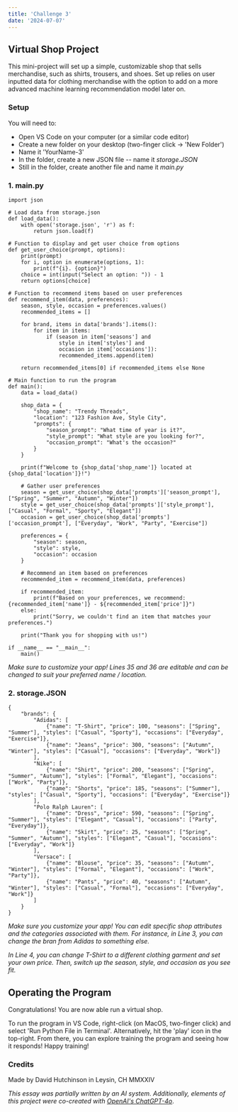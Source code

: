 ```yaml
---
title: 'Challenge 3'
date: '2024-07-07'
---
```


## Virtual Shop Project

This mini-project will set up a simple, customizable shop that sells merchandise, such as shirts, trousers, and shoes. Set up relies on user inputted data for clothing merchandise with the option to add on a more advanced machine learning recommendation model later on.

### Setup

You will need to:

- Open VS Code on your computer (or a similar code editor)
- Create a new folder on your desktop (two-finger click -> 'New Folder')
- Name it 'YourName-3'
- In the folder, create a new JSON file -- name it *storage.JSON*
- Still in the folder, create another file and name it *main.py*

### 1. main.py

    import json

    # Load data from storage.json
    def load_data():
        with open('storage.json', 'r') as f:
            return json.load(f)

    # Function to display and get user choice from options
    def get_user_choice(prompt, options):
        print(prompt)
        for i, option in enumerate(options, 1):
            print(f"{i}. {option}")
        choice = int(input("Select an option: ")) - 1
        return options[choice]

    # Function to recommend items based on user preferences
    def recommend_item(data, preferences):
        season, style, occasion = preferences.values()
        recommended_items = []

        for brand, items in data['brands'].items():
            for item in items:
                if (season in item['seasons'] and
                    style in item['styles'] and
                    occasion in item['occasions']):
                    recommended_items.append(item)
        
        return recommended_items[0] if recommended_items else None

    # Main function to run the program
    def main():
        data = load_data()

        shop_data = {
            "shop_name": "Trendy Threads",
            "location": "123 Fashion Ave, Style City",
            "prompts": {
                "season_prompt": "What time of year is it?",
                "style_prompt": "What style are you looking for?",
                "occasion_prompt": "What's the occasion?"
            }
        }

        print(f"Welcome to {shop_data['shop_name']} located at {shop_data['location']}!")
        
        # Gather user preferences
        season = get_user_choice(shop_data['prompts']['season_prompt'], ["Spring", "Summer", "Autumn", "Winter"])
        style = get_user_choice(shop_data['prompts']['style_prompt'], ["Casual", "Formal", "Sporty", "Elegant"])
        occasion = get_user_choice(shop_data['prompts']['occasion_prompt'], ["Everyday", "Work", "Party", "Exercise"])
        
        preferences = {
            "season": season,
            "style": style,
            "occasion": occasion
        }

        # Recommend an item based on preferences
        recommended_item = recommend_item(data, preferences)
        
        if recommended_item:
            print(f"Based on your preferences, we recommend: {recommended_item['name']} - ${recommended_item['price']}")
        else:
            print("Sorry, we couldn't find an item that matches your preferences.")

        print("Thank you for shopping with us!")

    if __name__ == "__main__":
        main()



*Make sure to customize your app! Lines 35 and 36 are editable and can be changed to suit your preferred name / location.*

### 2. storage.JSON

    {
        "brands": {
            "Adidas": [
                {"name": "T-Shirt", "price": 100, "seasons": ["Spring", "Summer"], "styles": ["Casual", "Sporty"], "occasions": ["Everyday", "Exercise"]},
                {"name": "Jeans", "price": 300, "seasons": ["Autumn", "Winter"], "styles": ["Casual"], "occasions": ["Everyday", "Work"]}
            ],
            "Nike": [
                {"name": "Shirt", "price": 200, "seasons": ["Spring", "Summer", "Autumn"], "styles": ["Formal", "Elegant"], "occasions": ["Work", "Party"]},
                {"name": "Shorts", "price": 185, "seasons": ["Summer"], "styles": ["Casual", "Sporty"], "occasions": ["Everyday", "Exercise"]}
            ],
            "Polo Ralph Lauren": [
                {"name": "Dress", "price": 590, "seasons": ["Spring", "Summer"], "styles": ["Elegant", "Casual"], "occasions": ["Party", "Everyday"]},
                {"name": "Skirt", "price": 25, "seasons": ["Spring", "Summer", "Autumn"], "styles": ["Elegant", "Casual"], "occasions": ["Everyday", "Work"]}
            ],
            "Versace": [
                {"name": "Blouse", "price": 35, "seasons": ["Autumn", "Winter"], "styles": ["Formal", "Elegant"], "occasions": ["Work", "Party"]},
                {"name": "Pants", "price": 40, "seasons": ["Autumn", "Winter"], "styles": ["Casual", "Formal"], "occasions": ["Everyday", "Work"]}
            ]
        }
    }



*Make sure you customize your app! You can edit specific shop attributes and the categories associated with them. For instance, in Line 3, you can change the bran from Adidas to something else.*

*In Line 4, you can change T-Shirt to a different clothing garment and set your own price. Then, switch up the season, style, and occasion as you see fit.*


## Operating the Program

Congratulations! You are now able run a virtual shop.

To run the program in VS Code, right-click (on MacOS, two-finger click) and select 'Run Python File in Terminal'. Alternatively, hit the 'play' icon in the top-right. From there, you can explore training the program and seeing how it responds! Happy training!

### Credits

Made by David Hutchinson in Leysin, CH
MMXXIV



*This essay was partially written by an AI system. Additionally, elements of this project were co-created with [OpenAI's ChatGPT-4o](https://openai.com/index/hello-gpt-4o/)*.